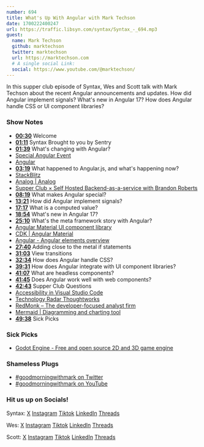 ```yaml
---
number: 694
title: What's Up With Angular with Mark Techson
date: 1700222400247
url: https://traffic.libsyn.com/syntax/Syntax_-_694.mp3
guest:
  name: Mark Techson
  github: marktechson
  twitter: marktechson
  url: https://marktechson.com
  # A single social Link:
  social: https://www.youtube.com/@marktechson/
---
```


In this supper club episode of Syntax, Wes and Scott talk with Mark Techson about the recent Angular announcements and updates. How did Angular implement signals? What's new in Angular 17? How does Angular handle CSS or UI component libraries? 

### Show Notes

* **[00:30](#t=00:30)** Welcome
* **[01:11](#t=01:11)** Syntax Brought to you by Sentry
* **[01:39](#t=01:39)** What's changing with Angular?
* [Special Angular Event](https://www.youtube.com/watch?v=Wq6GpTZ7AX0)
* [Angular](https://angular.dev/)
* **[03:19](#t=03:19)** What happened to Angular.js, and what's happening now?
* [StackBlitz](https://stackblitz.com/)
* [Analog | Analog](https://analogjs.org/)
* [Supper Club × Self Hosted Backend-as-a-service with Brandon Roberts](https://syntax.fm/*how/502/supper-club-self-hosted-backend-as-a-service-with-brandon-roberts)
* **[08:19](#t=08:19)** What makes Angular special?
* **[13:21](#t=13:21)** How did Angular implement signals?
* **[17:17](#t=17:17)** What is a computed value?
* **[18:54](#t=18:54)** What's new in Angular 17?
* **[25:10](#t=25:10)** What's the meta framework story with Angular?
* [Angular Material UI component library](https://material.angular.io/)
* [CDK | Angular Material](https://material.angular.io/cdk/categories)
* [Angular - Angular elements overview](https://angular.io/guide/elements)
* **[27:40](#t=27:40)** Adding close to the metal if statements
* **[31:03](#t=31:03)** View transitions
* **[32:34](#t=32:34)** How does Angular handle CSS?
* **[39:31](#t=39:31)** How does Angular integrate with UI component libraries?
* **[41:07](#t=41:07)** What are headless components?
* **[41:45](#t=41:45)** Does Angular work well with web components?
* **[42:43](#t=42:43)** Supper Club Questions
* [Accessibility in Visual Studio Code](https://code.visualstudio.com/docs/editor/*ccessibility#:~:text=level%20by%2020%25.-,High%20Contrast%20theme,*elect%20the%20High%20Contrast%20theme.)
* [Technology Radar Thoughtworks](https://www.thoughtworks.com/en-ca/radar)
* [RedMonk – The developer-focused analyst firm](https://redmonk.com/)
* [Mermaid | Diagramming and charting tool](https://mermaid.js.org/)
* **[49:38](#t=49:38)** Sick Picks

### Sick Picks

* [Godot Engine - Free and open source 2D and 3D game engine](https://godotengine.org/)

### Shameless Plugs

* [#goodmorningwithmark on Twitter](https://twitter.com/search?q=%23goodmorningwithmark&src=typed_query)
* [#goodmorningwithmark on YouTube](https://www.youtube.com/results?search_query=%23goodmorningwithmark)

### Hit us up on Socials!

Syntax: [X](https://twitter.com/syntaxfm) [Instagram](https://www.instagram.com/syntax_fm/) [Tiktok](https://www.tiktok.com/@syntaxfm) [LinkedIn](https://www.linkedin.com/company/96077407/admin/feed/posts/) [Threads](https://www.threads.net/@syntax_fm)

Wes: [X](https://twitter.com/wesbos) [Instagram](https://www.instagram.com/wesbos/) [Tiktok](https://www.tiktok.com/@wesbos) [LinkedIn](https://www.linkedin.com/in/wesbos/) [Threads](https://www.threads.net/@wesbos)

Scott: [X](https://twitter.com/stolinski) [Instagram](https://www.instagram.com/stolinski/) [Tiktok](https://www.tiktok.com/@stolinski) [LinkedIn](https://www.linkedin.com/in/stolinski/) [Threads](https://www.threads.net/@stolinski)